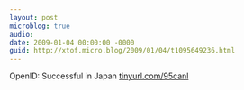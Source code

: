 ```yaml
---
layout: post
microblog: true
audio: 
date: 2009-01-04 00:00:00 -0000
guid: http://xtof.micro.blog/2009/01/04/t1095649236.html
---
```

OpenID: Successful in Japan [tinyurl.com/95canl](http://tinyurl.com/95canl)
